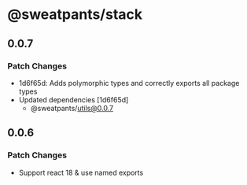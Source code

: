 # @sweatpants/stack

## 0.0.7

### Patch Changes

- 1d6f65d: Adds polymorphic types and correctly exports all package types
- Updated dependencies [1d6f65d]
  - @sweatpants/utils@0.0.7

## 0.0.6

### Patch Changes

- Support react 18 & use named exports
